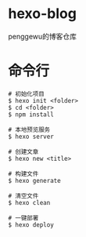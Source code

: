 # hexo-blog
penggewu的博客仓库

# 命令行

```shell
# 初始化项目
$ hexo init <folder>
$ cd <folder>
$ npm install

# 本地预览服务
$ hexo server

# 创建文章
$ hexo new <title>

# 构建文件
$ hexo generate

# 清空文件
$ hexo clean

# 一键部署
$ hexo deploy
```

